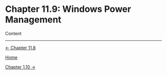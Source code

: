 # Chapter 11.9: Windows Power Management

Content

---

[← Chapter 11.8](Chapter%2011%20133d4.md)

[Home](../../AiredDev%20b02d5/Notes%20on%20M%2061e3e.md)

[Chapter 1.10 →](Chapter%2011%2070499.md)